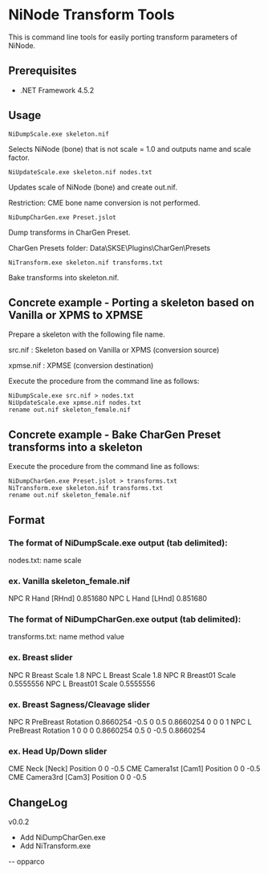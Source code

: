 # NiNode Transform Tools

This is command line tools for easily porting transform parameters of NiNode.

## Prerequisites

- .NET Framework 4.5.2

## Usage

```
NiDumpScale.exe skeleton.nif
```
Selects NiNode (bone) that is not scale = 1.0 and outputs name and scale factor.

```
NiUpdateScale.exe skeleton.nif nodes.txt
```
Updates scale of NiNode (bone) and create out.nif.

Restriction: CME bone name conversion is not performed.

```
NiDumpCharGen.exe Preset.jslot
```
Dump transforms in CharGen Preset.

CharGen Presets folder:
Data\SKSE\Plugins\CharGen\Presets

```
NiTransform.exe skeleton.nif transforms.txt
```
Bake transforms into skeleton.nif.


## Concrete example - Porting a skeleton based on Vanilla or XPMS to XPMSE

Prepare a skeleton with the following file name.

src.nif
: Skeleton based on Vanilla or XPMS (conversion source)

xpmse.nif
: XPMSE (conversion destination)

Execute the procedure from the command line as follows:

```
NiDumpScale.exe src.nif > nodes.txt
NiUpdateScale.exe xpmse.nif nodes.txt
rename out.nif skeleton_female.nif
```


## Concrete example - Bake CharGen Preset transforms into a skeleton

Execute the procedure from the command line as follows:

```
NiDumpCharGen.exe Preset.jslot > transforms.txt
NiTransform.exe skeleton.nif transforms.txt
rename out.nif skeleton_female.nif
```


## Format

### The format of NiDumpScale.exe output (tab delimited):
nodes.txt:
name scale

### ex. Vanilla skeleton_female.nif
NPC R Hand [RHnd]       0.851680
NPC L Hand [LHnd]       0.851680

### The format of NiDumpCharGen.exe output (tab delimited):
transforms.txt:
name method value

### ex. Breast slider
NPC R Breast    Scale   1.8
NPC L Breast    Scale   1.8
NPC R Breast01  Scale   0.5555556
NPC L Breast01  Scale   0.5555556

### ex. Breast Sagness/Cleavage slider
NPC R PreBreast Rotation        0.8660254 -0.5 0 0.5 0.8660254 0 0 0 1
NPC L PreBreast Rotation        1 0 0 0 0.8660254 0.5 0 -0.5 0.8660254

### ex. Head Up/Down slider
CME Neck [Neck] Position        0 0 -0.5
CME Camera1st [Cam1]    Position        0 0 -0.5
CME Camera3rd [Cam3]    Position        0 0 -0.5


## ChangeLog
v0.0.2
- Add NiDumpCharGen.exe
- Add NiTransform.exe

--
opparco
